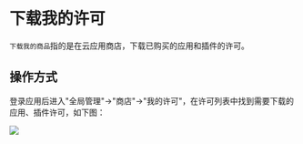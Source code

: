 下载我的许可
===

`下载我的商品`指的是在云应用商店，下载已购买的应用和插件的许可。

## 操作方式

登录应用后进入"全局管理"->"商店"->"我的许可"，在许可列表中找到需要下载的应用、插件许可，如下图：

![](https://bj-c1-prod-files.xcan.cloud/storage/pubapi/v1/file/license-download.png?fid=207887511026925811&fpt=7e9hlwu8j270nftDXyFqzzFsoR1vOcXnbw8A1sW3)